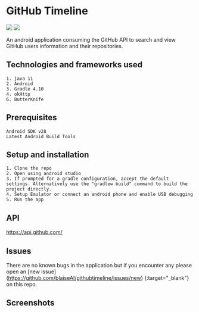 # GitHub Timeline

![](https://img.shields.io/badge/Android-project-brightgreen.svg)
![](https://img.shields.io/badge/Language-Java%20-orange.svg)

An android application consuming the GitHub API to search and view GitHub users information and their repositories.

 ## Technologies and frameworks used
    1. java 11
    2. Android
    3. Gradle 4.10
    4. okHttp
    6. ButterKnife

## Prerequisites
    Android SDK v28
    Latest Android Build Tools

## Setup and installation
    1. Clone the repo
    2. Open using android studio
    3. If prompted for a gradle configuration, accept the default settings. Alternatively use the "gradlew build" command to build the project directly.
    4. Setup Emulator or connect an android phone and enable USB debugging
    5. Run the app


## API
https://api.github.com/

## Issues
There are no known bugs in the application but if you encounter any please open an [new issue] (https://github.com/blaiseAI/githubtimeline/issues/new) {:target="_blank"} on this repo.

## Screenshots

